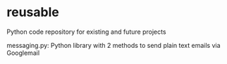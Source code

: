# reusable
Python code repository for existing and future projects

messaging.py: Python library with 2 methods to send plain text emails via Googlemail

